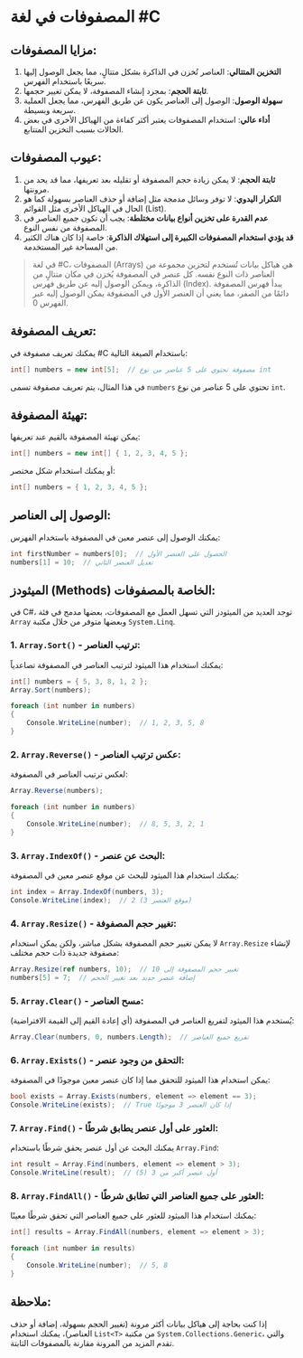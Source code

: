
# المصفوفات في لغة #C
## مزايا المصفوفات:
1. **التخزين المتتالي**: العناصر تُخزن في الذاكرة بشكل متتالٍ، مما يجعل الوصول إليها سريعًا باستخدام الفهرس.
2. **ثابتة الحجم**: بمجرد إنشاء المصفوفة، لا يمكن تغيير حجمها.
3. **سهولة الوصول**: الوصول إلى العناصر يكون عن طريق الفهرس، مما يجعل العملية سريعة وبسيطة.
4. **أداء عالي**: استخدام المصفوفات يعتبر أكثر كفاءة من الهياكل الأخرى في بعض الحالات بسبب التخزين المتتابع.

## عيوب المصفوفات:
1. **ثابتة الحجم**: لا يمكن زيادة حجم المصفوفة أو تقليله بعد تعريفها، مما قد يحد من مرونتها.
2. **التكرار اليدوي**: لا توفر وسائل مدمجة مثل إضافة أو حذف العناصر بسهولة كما هو الحال في الهياكل الأخرى مثل القوائم (List).
3. **عدم القدرة على تخزين أنواع بيانات مختلطة**: يجب أن تكون جميع العناصر في المصفوفة من نفس النوع.
4. **قد يؤدي استخدام المصفوفات الكبيرة إلى استهلاك الذاكرة**: خاصة إذا كان هناك الكثير من المساحة غير المستخدمة.

> في لغة #C، المصفوفات (Arrays) هي هياكل بيانات تُستخدم لتخزين مجموعة من العناصر ذات النوع نفسه. كل عنصر في المصفوفة يُخزن في مكان متتالٍ من الذاكرة، ويمكن الوصول إليه عن طريق فهرس (Index). يبدأ فهرس المصفوفة دائمًا من الصفر، مما يعني أن العنصر الأول في المصفوفة يمكن الوصول إليه عبر الفهرس 0.

## تعريف المصفوفة:
يمكنك تعريف مصفوفة في #C باستخدام الصيغة التالية:

```csharp
int[] numbers = new int[5];  // مصفوفة تحتوي على 5 عناصر من نوع int
```

في هذا المثال، يتم تعريف مصفوفة تسمى `numbers` تحتوي على 5 عناصر من نوع `int`.

## تهيئة المصفوفة:
يمكن تهيئة المصفوفة بالقيم عند تعريفها:

```csharp
int[] numbers = new int[] { 1, 2, 3, 4, 5 };
```

أو يمكنك استخدام شكل مختصر:

```csharp
int[] numbers = { 1, 2, 3, 4, 5 };
```

## الوصول إلى العناصر:
يمكنك الوصول إلى عنصر معين في المصفوفة باستخدام الفهرس:

```csharp
int firstNumber = numbers[0];  // الحصول على العنصر الأول
numbers[1] = 10;  // تعديل العنصر الثاني
```

## الميثودز (Methods) الخاصة بالمصفوفات:
في C#، توجد العديد من الميثودز التي تسهل العمل مع المصفوفات، بعضها مدمج في فئة `Array` وبعضها متوفر من خلال مكتبة `System.Linq`.

### 1. `Array.Sort()` - ترتيب العناصر:
يمكنك استخدام هذا الميثود لترتيب العناصر في المصفوفة تصاعدياً:

```csharp
int[] numbers = { 5, 3, 8, 1, 2 };
Array.Sort(numbers);

foreach (int number in numbers)
{
    Console.WriteLine(number);  // 1, 2, 3, 5, 8
}
```

### 2. `Array.Reverse()` - عكس ترتيب العناصر:
لعكس ترتيب العناصر في المصفوفة:

```csharp
Array.Reverse(numbers);

foreach (int number in numbers)
{
    Console.WriteLine(number);  // 8, 5, 3, 2, 1
}
```

### 3. `Array.IndexOf()` - البحث عن عنصر:
يمكنك استخدام هذا الميثود للبحث عن موقع عنصر معين في المصفوفة:

```csharp
int index = Array.IndexOf(numbers, 3);
Console.WriteLine(index);  // 2 (موقع العنصر 3)
```

### 4. `Array.Resize()` - تغيير حجم المصفوفة:
لا يمكن تغيير حجم المصفوفة بشكل مباشر، ولكن يمكن استخدام `Array.Resize` لإنشاء مصفوفة جديدة ذات حجم مختلف:

```csharp
Array.Resize(ref numbers, 10);  // تغيير حجم المصفوفة إلى 10
numbers[5] = 7;  // إضافة عنصر جديد بعد تغيير الحجم
```

### 5. `Array.Clear()` - مسح العناصر:
يُستخدم هذا الميثود لتفريغ العناصر في المصفوفة (أي إعادة القيم إلى القيمة الافتراضية):

```csharp
Array.Clear(numbers, 0, numbers.Length);  // تفريغ جميع العناصر
```

### 6. `Array.Exists()` - التحقق من وجود عنصر:
يمكن استخدام هذا الميثود للتحقق مما إذا كان عنصر معين موجودًا في المصفوفة:

```csharp
bool exists = Array.Exists(numbers, element => element == 3);
Console.WriteLine(exists);  // True إذا كان العنصر 3 موجودًا
```

### 7. `Array.Find()` - العثور على أول عنصر يطابق شرطًا:
يمكنك البحث عن أول عنصر يحقق شرطًا باستخدام `Array.Find`:

```csharp
int result = Array.Find(numbers, element => element > 3);
Console.WriteLine(result);  // أول عنصر أكبر من 3 (5)
```

### 8. `Array.FindAll()` - العثور على جميع العناصر التي تطابق شرطًا:
يمكنك استخدام هذا الميثود للعثور على جميع العناصر التي تحقق شرطًا معينًا:

```csharp
int[] results = Array.FindAll(numbers, element => element > 3);

foreach (int number in results)
{
    Console.WriteLine(number);  // 5, 8
}
```

## ملاحظة:
إذا كنت بحاجة إلى هياكل بيانات أكثر مرونة (تغيير الحجم بسهولة، إضافة أو حذف العناصر)، يمكنك استخدام `List<T>` من مكتبة `System.Collections.Generic`، والتي تقدم المزيد من المرونة مقارنة بالمصفوفات الثابتة.

